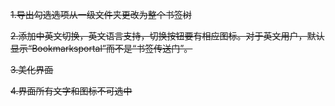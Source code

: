 ~~1.导出勾选选项从一级文件夹更改为整个书签树~~

~~2.添加中英文切换，英文语言支持，切换按钮要有相应图标。对于英文用户，默认显示“Bookmarksportal”而不是“书签传送门”。~~

~~3.美化界面~~

~~4.界面所有文字和图标不可选中~~


